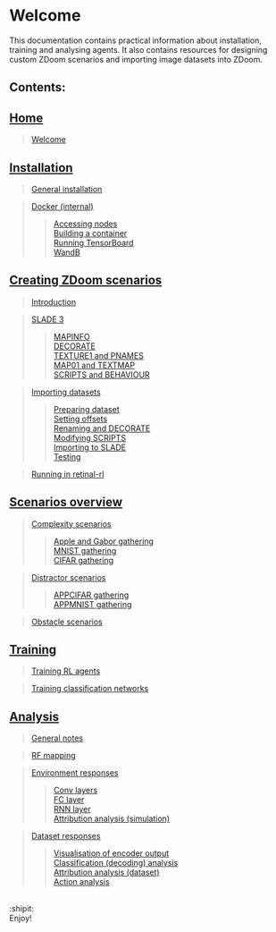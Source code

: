 # Welcome

This documentation contains practical information about installation, training and analysing agents. It also contains resources for designing custom ZDoom scenarios and importing image datasets into ZDoom.

## Contents:

## [Home](https://github.com/berenslab/retinal-rl/wiki)  
> [Welcome](https://github.com/berenslab/retinal-rl/wiki#welcome)  
  
## [Installation](https://github.com/berenslab/retinal-rl/wiki/Installation)
> [General installation](https://github.com/berenslab/retinal-rl/wiki/Installation#general-installation)  

> [Docker (internal)](https://github.com/berenslab/retinal-rl/wiki/Installation#docker-internal)  
>> [Accessing nodes](https://github.com/berenslab/retinal-rl/wiki/Installation#accessing-nodes)  
>> [Building a container](https://github.com/berenslab/retinal-rl/wiki/Installation#building-a-container)  
>> [Running TensorBoard](https://github.com/berenslab/retinal-rl/wiki/Installation#running-tensorboard)   
>> [WandB](https://github.com/berenslab/retinal-rl/wiki/Installation#wandb)

## [Creating ZDoom scenarios](https://github.com/berenslab/retinal-rl/wiki/Creating-ZDoom-scenarios)
> [Introduction](https://github.com/berenslab/retinal-rl/wiki/Creating-ZDoom-scenarios#introduction) 
 
> [SLADE 3](https://github.com/berenslab/retinal-rl/wiki/Creating-ZDoom-scenarios#slade-3)  
>> [MAPINFO](https://github.com/berenslab/retinal-rl/wiki/Creating-ZDoom-scenarios#mapinfo)  
>> [DECORATE](https://github.com/berenslab/retinal-rl/wiki/Creating-ZDoom-scenarios#decorate)  
>> [TEXTURE1 and PNAMES](https://github.com/berenslab/retinal-rl/wiki/Creating-ZDoom-scenarios#texture1-and-pnames)  
>> [MAP01 and TEXTMAP](https://github.com/berenslab/retinal-rl/wiki/Creating-ZDoom-scenarios#map01-and-textmap)  
>> [SCRIPTS and BEHAVIOUR](https://github.com/berenslab/retinal-rl/wiki/Creating-ZDoom-scenarios#scripts-and-behaviour)  

> [Importing datasets](https://github.com/berenslab/retinal-rl/wiki/Creating-ZDoom-scenarios#importing-datasets)  
>> [Preparing dataset](https://github.com/berenslab/retinal-rl/wiki/Creating-ZDoom-scenarios#preparing-dataset)  
>> [Setting offsets](https://github.com/berenslab/retinal-rl/wiki/Creating-ZDoom-scenarios#setting-offsets)  
>> [Renaming and DECORATE](https://github.com/berenslab/retinal-rl/wiki/Creating-ZDoom-scenarios#renaming-and-decorate)  
>> [Modifying SCRIPTS](https://github.com/berenslab/retinal-rl/wiki/Creating-ZDoom-scenarios#modifying-scripts)  
>> [Importing to SLADE](https://github.com/berenslab/retinal-rl/wiki/Creating-ZDoom-scenarios#importing-to-slade)  
>> [Testing](https://github.com/berenslab/retinal-rl/wiki/Creating-ZDoom-scenarios#testing)  

> [Running in retinal-rl](https://github.com/berenslab/retinal-rl/wiki/Creating-ZDoom-scenarios#running-in-retinal-rl)  

## [Scenarios overview](https://github.com/berenslab/retinal-rl/wiki/Scenarios-overview)
> [Complexity scenarios](https://github.com/berenslab/retinal-rl/wiki/Scenarios-overview#complexity-scenarios)   
>> [Apple and Gabor gathering](https://github.com/berenslab/retinal-rl/wiki/Scenarios-overview#apple-and-gabor-gathering)   
>> [MNIST gathering](https://github.com/berenslab/retinal-rl/wiki/Scenarios-overview#mnist-gathering)   
>> [CIFAR gathering](https://github.com/berenslab/retinal-rl/wiki/Scenarios-overview#cifar-gathering)   

> [Distractor scenarios](https://github.com/berenslab/retinal-rl/wiki/Scenarios-overview#distractor-scenarios)
>> [APPCIFAR gathering](https://github.com/berenslab/retinal-rl/wiki/Scenarios-overview#appcifar-gathering)   
>> [APPMNIST gathering](https://github.com/berenslab/retinal-rl/wiki/Scenarios-overview#appmnist-gathering)   

> [Obstacle scenarios](https://github.com/berenslab/retinal-rl/wiki/Scenarios-overview#obstacle-scenarios)

## [Training](https://github.com/berenslab/retinal-rl/wiki/Training)
> [Training RL agents](https://github.com/berenslab/retinal-rl/wiki/Training#training-rl-agents)

> [Training classification networks](https://github.com/berenslab/retinal-rl/wiki/Training#training-classification-networks)

## [Analysis](https://github.com/berenslab/retinal-rl/wiki/Analysis)  
> [General notes](https://github.com/berenslab/retinal-rl/wiki/Analysis#general-notes) 
 
> [RF mapping](https://github.com/berenslab/retinal-rl/wiki/Analysis#rf-mapping)   

> [Environment responses](https://github.com/berenslab/retinal-rl/wiki/Analysis#environment-responses)  
>> [Conv layers](https://github.com/berenslab/retinal-rl/wiki/Analysis#conv-layers)  
>> [FC layer](https://github.com/berenslab/retinal-rl/wiki/Analysis#fc-layer)  
>> [RNN layer](https://github.com/berenslab/retinal-rl/wiki/Analysis#rnn-layer)   
>> [Attribution analysis (simulation)](https://github.com/berenslab/retinal-rl/wiki/Analysis#attribution-analysis-simulation)    

> [Dataset responses](https://github.com/berenslab/retinal-rl/wiki/Analysis#dataset-responses)
>> [Visualisation of encoder output](https://github.com/berenslab/retinal-rl/wiki/Analysis#visualisation-of-encoder-output)   
>> [Classification (decoding) analysis](https://github.com/berenslab/retinal-rl/wiki/Analysis#classification-decoding-analysis)   
>> [Attribution analysis (dataset)](https://github.com/berenslab/retinal-rl/wiki/Analysis#attribution-analysis-dataset)   
>> [Action analysis](https://github.com/berenslab/retinal-rl/wiki/Analysis#action-analysis)



<br />
:shipit:
<br />
Enjoy!
